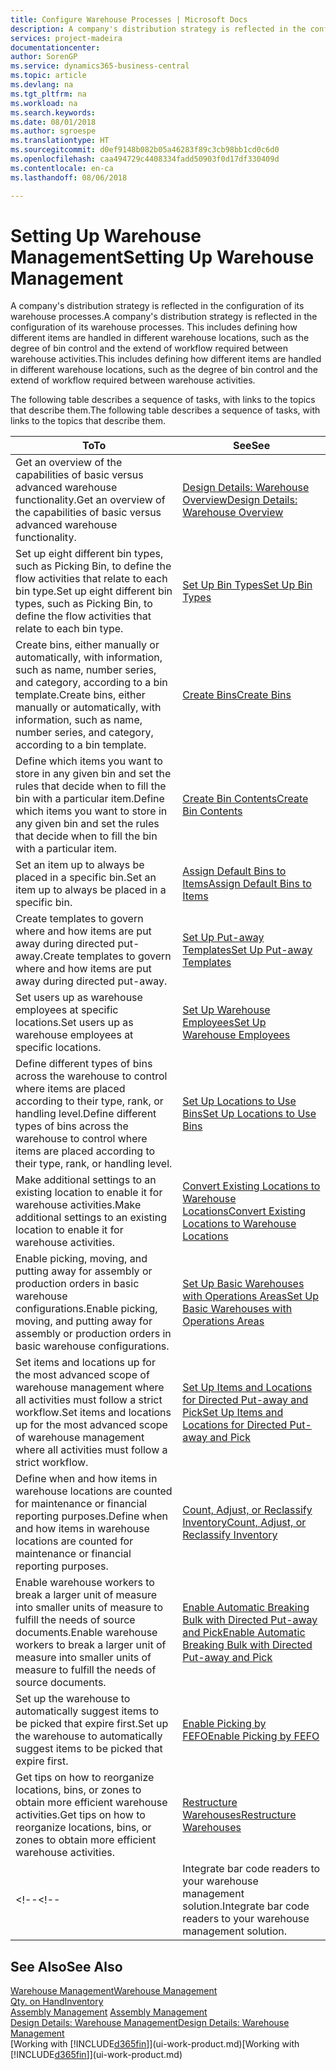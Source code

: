 ```yaml
---
title: Configure Warehouse Processes | Microsoft Docs
description: A company's distribution strategy is reflected in the configuration of its warehouse processes. This includes defining how different items are handled in different warehouse locations, such as the degree of bin control and the extend of workflow required between warehouse activities.
services: project-madeira
documentationcenter: 
author: SorenGP
ms.service: dynamics365-business-central
ms.topic: article
ms.devlang: na
ms.tgt_pltfrm: na
ms.workload: na
ms.search.keywords: 
ms.date: 08/01/2018
ms.author: sgroespe
ms.translationtype: HT
ms.sourcegitcommit: d0ef9148b082b05a46283f89c3cb98bb1cd0c6d0
ms.openlocfilehash: caa494729c4408334fadd50903f0d17df330409d
ms.contentlocale: en-ca
ms.lasthandoff: 08/06/2018

---
```

# <a name="setting-up-warehouse-management"></a><span data-ttu-id="3bab8-104">Setting Up Warehouse Management</span><span class="sxs-lookup"><span data-stu-id="3bab8-104">Setting Up Warehouse Management</span></span>
<span data-ttu-id="3bab8-105">A company's distribution strategy is reflected in the configuration of its warehouse processes.</span><span class="sxs-lookup"><span data-stu-id="3bab8-105">A company's distribution strategy is reflected in the configuration of its warehouse processes.</span></span> <span data-ttu-id="3bab8-106">This includes defining how different items are handled in different warehouse locations, such as the degree of bin control and the extend of workflow required between warehouse activities.</span><span class="sxs-lookup"><span data-stu-id="3bab8-106">This includes defining how different items are handled in different warehouse locations, such as the degree of bin control and the extend of workflow required between warehouse activities.</span></span>  

 <span data-ttu-id="3bab8-107">The following table describes a sequence of tasks, with links to the topics that describe them.</span><span class="sxs-lookup"><span data-stu-id="3bab8-107">The following table describes a sequence of tasks, with links to the topics that describe them.</span></span>   

|<span data-ttu-id="3bab8-108">**To**</span><span class="sxs-lookup"><span data-stu-id="3bab8-108">**To**</span></span>|<span data-ttu-id="3bab8-109">**See**</span><span class="sxs-lookup"><span data-stu-id="3bab8-109">**See**</span></span>|  
|------------|-------------|  
|<span data-ttu-id="3bab8-110">Get an overview of the capabilities of basic versus advanced warehouse functionality.</span><span class="sxs-lookup"><span data-stu-id="3bab8-110">Get an overview of the capabilities of basic versus advanced warehouse functionality.</span></span>|[<span data-ttu-id="3bab8-111">Design Details: Warehouse Overview</span><span class="sxs-lookup"><span data-stu-id="3bab8-111">Design Details: Warehouse Overview</span></span>](design-details-warehouse-overview.md)|  
|<span data-ttu-id="3bab8-112">Set up eight different bin types, such as Picking Bin, to define the flow activities that relate to each bin type.</span><span class="sxs-lookup"><span data-stu-id="3bab8-112">Set up eight different bin types, such as Picking Bin, to define the flow activities that relate to each bin type.</span></span>|[<span data-ttu-id="3bab8-113">Set Up Bin Types</span><span class="sxs-lookup"><span data-stu-id="3bab8-113">Set Up Bin Types</span></span>](warehouse-how-to-set-up-bin-types.md)|  
|<span data-ttu-id="3bab8-114">Create bins, either manually or automatically, with information, such as name, number series, and category, according to a bin template.</span><span class="sxs-lookup"><span data-stu-id="3bab8-114">Create bins, either manually or automatically, with information, such as name, number series, and category, according to a bin template.</span></span>|[<span data-ttu-id="3bab8-115">Create Bins</span><span class="sxs-lookup"><span data-stu-id="3bab8-115">Create Bins</span></span>](warehouse-how-to-create-individual-bins.md)|  
|<span data-ttu-id="3bab8-116">Define which items you want to store in any given bin and set the rules that decide when to fill the bin with a particular item.</span><span class="sxs-lookup"><span data-stu-id="3bab8-116">Define which items you want to store in any given bin and set the rules that decide when to fill the bin with a particular item.</span></span>|[<span data-ttu-id="3bab8-117">Create Bin Contents</span><span class="sxs-lookup"><span data-stu-id="3bab8-117">Create Bin Contents</span></span>](warehouse-how-to-set-up-bin-contents.md)|  
|<span data-ttu-id="3bab8-118">Set an item up to always be placed in a specific bin.</span><span class="sxs-lookup"><span data-stu-id="3bab8-118">Set an item up to always be placed in a specific bin.</span></span>|[<span data-ttu-id="3bab8-119">Assign Default Bins to Items</span><span class="sxs-lookup"><span data-stu-id="3bab8-119">Assign Default Bins to Items</span></span>](warehouse-how-to-assign-default-bins-to-items.md)|
|<span data-ttu-id="3bab8-120">Create templates to govern where and how items are put away during directed put-away.</span><span class="sxs-lookup"><span data-stu-id="3bab8-120">Create templates to govern where and how items are put away during directed put-away.</span></span>|[<span data-ttu-id="3bab8-121">Set Up Put-away Templates</span><span class="sxs-lookup"><span data-stu-id="3bab8-121">Set Up Put-away Templates</span></span>](warehouse-how-to-set-up-put-away-templates.md)|
|<span data-ttu-id="3bab8-122">Set users up as warehouse employees at specific locations.</span><span class="sxs-lookup"><span data-stu-id="3bab8-122">Set users up as warehouse employees at specific locations.</span></span>|[<span data-ttu-id="3bab8-123">Set Up Warehouse Employees</span><span class="sxs-lookup"><span data-stu-id="3bab8-123">Set Up Warehouse Employees</span></span>](warehouse-how-to-set-up-warehouse-employees.md)|
|<span data-ttu-id="3bab8-124">Define different types of bins across the warehouse to control where items are placed according to their type, rank, or handling level.</span><span class="sxs-lookup"><span data-stu-id="3bab8-124">Define different types of bins across the warehouse to control where items are placed according to their type, rank, or handling level.</span></span>|[<span data-ttu-id="3bab8-125">Set Up Locations to Use Bins</span><span class="sxs-lookup"><span data-stu-id="3bab8-125">Set Up Locations to Use Bins</span></span>](warehouse-how-to-set-up-locations-to-use-bins.md)|
|<span data-ttu-id="3bab8-126">Make additional settings to an existing location to enable it for warehouse activities.</span><span class="sxs-lookup"><span data-stu-id="3bab8-126">Make additional settings to an existing location to enable it for warehouse activities.</span></span>|[<span data-ttu-id="3bab8-127">Convert Existing Locations to Warehouse Locations</span><span class="sxs-lookup"><span data-stu-id="3bab8-127">Convert Existing Locations to Warehouse Locations</span></span>](warehouse-how-to-convert-existing-locations-to-warehouse-locations.md)|
|<span data-ttu-id="3bab8-128">Enable picking, moving, and putting away for assembly or production orders in basic warehouse configurations.</span><span class="sxs-lookup"><span data-stu-id="3bab8-128">Enable picking, moving, and putting away for assembly or production orders in basic warehouse configurations.</span></span>|[<span data-ttu-id="3bab8-129">Set Up Basic Warehouses with Operations Areas</span><span class="sxs-lookup"><span data-stu-id="3bab8-129">Set Up Basic Warehouses with Operations Areas</span></span>](warehouse-how-to-set-up-basic-warehouses-with-operations-areas.md)|  
|<span data-ttu-id="3bab8-130">Set items and locations up for the most advanced scope of warehouse management where all activities must follow a strict workflow.</span><span class="sxs-lookup"><span data-stu-id="3bab8-130">Set items and locations up for the most advanced scope of warehouse management where all activities must follow a strict workflow.</span></span>|[<span data-ttu-id="3bab8-131">Set Up Items and Locations for Directed Put-away and Pick</span><span class="sxs-lookup"><span data-stu-id="3bab8-131">Set Up Items and Locations for Directed Put-away and Pick</span></span>](warehouse-how-to-set-up-items-for-directed-put-away-and-pick.md)|  
|<span data-ttu-id="3bab8-132">Define when and how items in warehouse locations are counted for maintenance or financial reporting purposes.</span><span class="sxs-lookup"><span data-stu-id="3bab8-132">Define when and how items in warehouse locations are counted for maintenance or financial reporting purposes.</span></span>|[<span data-ttu-id="3bab8-133">Count, Adjust, or Reclassify Inventory</span><span class="sxs-lookup"><span data-stu-id="3bab8-133">Count, Adjust, or Reclassify Inventory</span></span>](inventory-how-count-adjust-reclassify.md)|
|<span data-ttu-id="3bab8-134">Enable warehouse workers to break a larger unit of measure into smaller units of measure to fulfill the needs of source documents.</span><span class="sxs-lookup"><span data-stu-id="3bab8-134">Enable warehouse workers to break a larger unit of measure into smaller units of measure to fulfill the needs of source documents.</span></span>|[<span data-ttu-id="3bab8-135">Enable Automatic Breaking Bulk with Directed Put-away and Pick</span><span class="sxs-lookup"><span data-stu-id="3bab8-135">Enable Automatic Breaking Bulk with Directed Put-away and Pick</span></span>](warehouse-enable-automatic-breaking-bulk-with-directed-put-away-and-pick.md)|  
|<span data-ttu-id="3bab8-136">Set up the warehouse to automatically suggest items to be picked that expire first.</span><span class="sxs-lookup"><span data-stu-id="3bab8-136">Set up the warehouse to automatically suggest items to be picked that expire first.</span></span>|[<span data-ttu-id="3bab8-137">Enable Picking by FEFO</span><span class="sxs-lookup"><span data-stu-id="3bab8-137">Enable Picking by FEFO</span></span>](warehouse-picking-by-fefo.md)|
|<span data-ttu-id="3bab8-138">Get tips on how to reorganize locations, bins, or zones to obtain more efficient warehouse activities.</span><span class="sxs-lookup"><span data-stu-id="3bab8-138">Get tips on how to reorganize locations, bins, or zones to obtain more efficient warehouse activities.</span></span>|[<span data-ttu-id="3bab8-139">Restructure Warehouses</span><span class="sxs-lookup"><span data-stu-id="3bab8-139">Restructure Warehouses</span></span>](warehouse-how-to-restructure-warehouses.md)|
<span data-ttu-id="3bab8-140"><!--</span><span class="sxs-lookup"><span data-stu-id="3bab8-140"><!--</span></span> |<span data-ttu-id="3bab8-141">Integrate bar code readers to your warehouse management solution.</span><span class="sxs-lookup"><span data-stu-id="3bab8-141">Integrate bar code readers to your warehouse management solution.</span></span>|[<span data-ttu-id="3bab8-142">Use Automated Data Capture Systems (ADCS)</span><span class="sxs-lookup"><span data-stu-id="3bab8-142">Use Automated Data Capture Systems (ADCS)</span></span>](warehouse-use-automated-data-capture-systems-adcs.md)| -->  

## <a name="see-also"></a><span data-ttu-id="3bab8-143">See Also</span><span class="sxs-lookup"><span data-stu-id="3bab8-143">See Also</span></span>  
[<span data-ttu-id="3bab8-144">Warehouse Management</span><span class="sxs-lookup"><span data-stu-id="3bab8-144">Warehouse Management</span></span>](warehouse-manage-warehouse.md)  
[<span data-ttu-id="3bab8-145">Qty. on Hand</span><span class="sxs-lookup"><span data-stu-id="3bab8-145">Inventory</span></span>](inventory-manage-inventory.md)  
<span data-ttu-id="3bab8-146">[Assembly Management](assembly-assemble-items.md)  </span><span class="sxs-lookup"><span data-stu-id="3bab8-146">[Assembly Management](assembly-assemble-items.md)  </span></span>  
[<span data-ttu-id="3bab8-147">Design Details: Warehouse Management</span><span class="sxs-lookup"><span data-stu-id="3bab8-147">Design Details: Warehouse Management</span></span>](design-details-warehouse-management.md)  
<span data-ttu-id="3bab8-148">[Working with [!INCLUDE[d365fin](includes/d365fin_md.md)]](ui-work-product.md)</span><span class="sxs-lookup"><span data-stu-id="3bab8-148">[Working with [!INCLUDE[d365fin](includes/d365fin_md.md)]](ui-work-product.md)</span></span>

